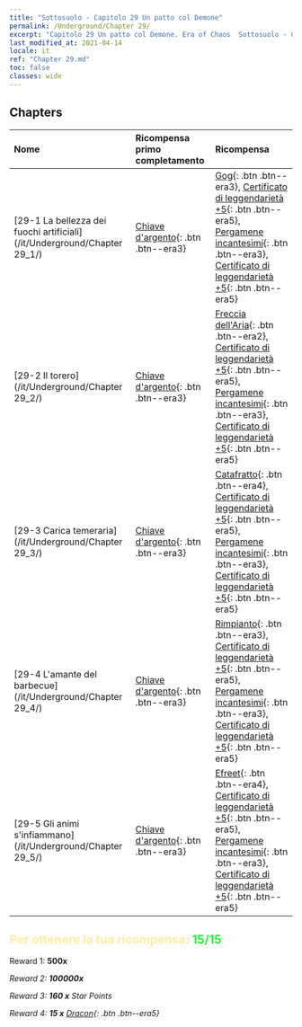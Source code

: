 ```yaml
---
title: "Sottosuolo - Capitolo 29 Un patto col Demone"
permalink: /Underground/Chapter 29/
excerpt: "Capitolo 29 Un patto col Demone. Era of Chaos  Sottosuolo - Capitolo 29. Un patto col Demone"
last_modified_at: 2021-04-14
locale: it
ref: "Chapter 29.md"
toc: false
classes: wide
---
```


## Chapters

  | Nome |  Ricompensa primo completamento | Ricompensa |
  |:------------|:------------|:------------| 
  | [29-1  La bellezza dei fuochi artificiali](/it/Underground/Chapter 29_1/) | [Chiave d'argento](/it/Items/con_693/){: .btn .btn--era3} | [Gog](/it/Items/unt_227/){: .btn .btn--era3}, [Certificato di leggendarietà +5](/it/Items/mat_102/){: .btn .btn--era5}, [Pergamene incantesimi](/it/Items/con_694/){: .btn .btn--era3}, [Certificato di leggendarietà +5](/it/Items/mat_102/){: .btn .btn--era5} |
  | [29-2  Il torero](/it/Underground/Chapter 29_2/) | [Chiave d'argento](/it/Items/con_693/){: .btn .btn--era3} | [Freccia dell'Aria](/it/Items/her_449/){: .btn .btn--era2}, [Certificato di leggendarietà +5](/it/Items/mat_102/){: .btn .btn--era5}, [Pergamene incantesimi](/it/Items/con_694/){: .btn .btn--era3}, [Certificato di leggendarietà +5](/it/Items/mat_102/){: .btn .btn--era5} |
  | [29-3  Carica temeraria](/it/Underground/Chapter 29_3/) | [Chiave d'argento](/it/Items/con_693/){: .btn .btn--era3} | [Catafratto](/it/Items/unt_195/){: .btn .btn--era4}, [Certificato di leggendarietà +5](/it/Items/mat_102/){: .btn .btn--era5}, [Pergamene incantesimi](/it/Items/con_694/){: .btn .btn--era3}, [Certificato di leggendarietà +5](/it/Items/mat_102/){: .btn .btn--era5} |
  | [29-4  L'amante del barbecue](/it/Underground/Chapter 29_4/) | [Chiave d'argento](/it/Items/con_693/){: .btn .btn--era3} | [Rimpianto](/it/Items/her_458/){: .btn .btn--era3}, [Certificato di leggendarietà +5](/it/Items/mat_102/){: .btn .btn--era5}, [Pergamene incantesimi](/it/Items/con_694/){: .btn .btn--era3}, [Certificato di leggendarietà +5](/it/Items/mat_102/){: .btn .btn--era5} |
  | [29-5  Gli animi s'infiammano](/it/Underground/Chapter 29_5/) | [Chiave d'argento](/it/Items/con_693/){: .btn .btn--era3} | [Efreet](/it/Items/unt_231/){: .btn .btn--era4}, [Certificato di leggendarietà +5](/it/Items/mat_102/){: .btn .btn--era5}, [Pergamene incantesimi](/it/Items/con_694/){: .btn .btn--era3}, [Certificato di leggendarietà +5](/it/Items/mat_102/){: .btn .btn--era5} |


## <span style="color: #ffeea0">Per ottenere la tua ricompensa: </span><span style="color: #27f73a">15/15</span>

 Reward 1:  **500x** <i class="fas fa-gem"/>

 Reward 2:  **100000x** <i class="fas fa-coins"/>

 Reward 3: **160 x** Star Points

 Reward 4: **15 x** [Dracon](/it/Items/her_387/){: .btn .btn--era5}

